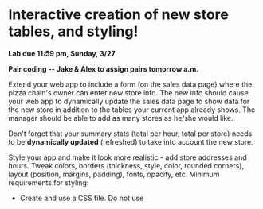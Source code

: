 # Interactive creation of new store tables, and styling!
**Lab due 11:59 pm, Sunday, 3/27**

**Pair coding -- Jake & Alex to assign pairs tomorrow a.m.**

Extend your web app to include a form (on the sales data page) where the pizza chain's owner can enter new store info. The new info should cause your web app to dynamically update the sales data page to show data for the new store in addition to the tables your current app already shows. The manager should be able to add as many stores as he/she would like.

Don't forget that your summary stats (total per hour, total per store) needs to be **dynamically updated** (refreshed) to take into account the new store.

Style your app and make it look more realistic - add store addresses and hours. Tweak colors, borders (thickness, style, color, rounded corners), layout (position, margins, padding), fonts, opacity, etc.
Minimum requirements for styling:
- Create and use a CSS file. Do not use <style> or inline styling.
- Use at least one font from a CDN (such as a Google font).
- Change the default position, margin, padding, color, background-color, and opacity of at least one element.
- Draw at least one visible border and set its color, thickness, and border-radius.
- Change at least one element whose default display type is "block", and make its display type "inline" and put it next to at least one other element.
- Change at least one element whose default display type is "inline", and make its display type "block".

**+1 extra credit** if you embed google maps that show each store's location.
**+1 extra credit** for using CSS3 flexbox features.
**+1 extra credit** for using a 3rd party layout system such as unsemantic or bootstrap.

## Extra Credit for TDD

For **1 point extra credit**, write tests that use gulp and mocha to verify at least three functions in your web app, and write at least four tests for each function - *two* tests that pass when the function works as expected, and *two* tests that passes when your function avoids incorrect behavior.

For example, suppose you have a function that concatentates two strings and returns the result as a string. One test can send 'I like the number ' and '2' to it, and expects 'I like the number 2' returned, and another test can send empty strings to it and expects an empty string back. Another test can verify that the return value is a string, and that sending two numbers to the function doesn't result in a number returned.

To get extra credit, the code in your repo should satisfy these requirements:
- Do not commit or push your node_modules folder or files (too much clutter otherwise!).
- The grader should be able to do "npm install; gulp" to run your tests.
- All of your tests must pass.

## Requirements / Hints

- As usual, create a new git branch and develop your code on that branch. You should branch from your work that you did for the previous assignment.
- By default, use min/max values used for the first store (Beaverton). **Extra credit (+1 point)**: Provide a form that is pre-filled in with Beaverton store data, but let the owner edit the values before submitting.
- Generate random values for the new store using the appropriate min/max range for each hour.
- Hint: Refer to the parameters of your existing store object constructor function as a guide on what input fields your form needs.
- Add a button to your page (HTML) and write an event listener and an event handler (JS).
- Validate user input, e.g. Don't allow empty fields where info is required.
- Build incrementally. *Test* frequently.

# Submitting
You can submit your assignment here: https://canvas.instructure.com/courses/1012436/assignments/4488802

Please submit these items:
- URL of git commit hash
- Deploy your finished app to gh_pages so you can show off your app to family and friends; you may want to list the deployment URL in your portfolio. Get help on deployment if you need it. Submit the URL of your deployed app.
- Answers to the following questions:
  - How much time did you spend on this assignment?
  - How did it go, overall?
  - What observations/questions do you have on what you've learned so far?
